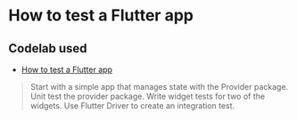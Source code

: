 # How to test a Flutter app

## Codelab used

* [How to test a Flutter app](https://codelabs.developers.google.com/codelabs/flutter-app-testing/#0)
> Start with a simple app that manages state with the Provider package. Unit test the provider package. Write widget tests for two of the widgets. Use Flutter Driver to create an integration test.